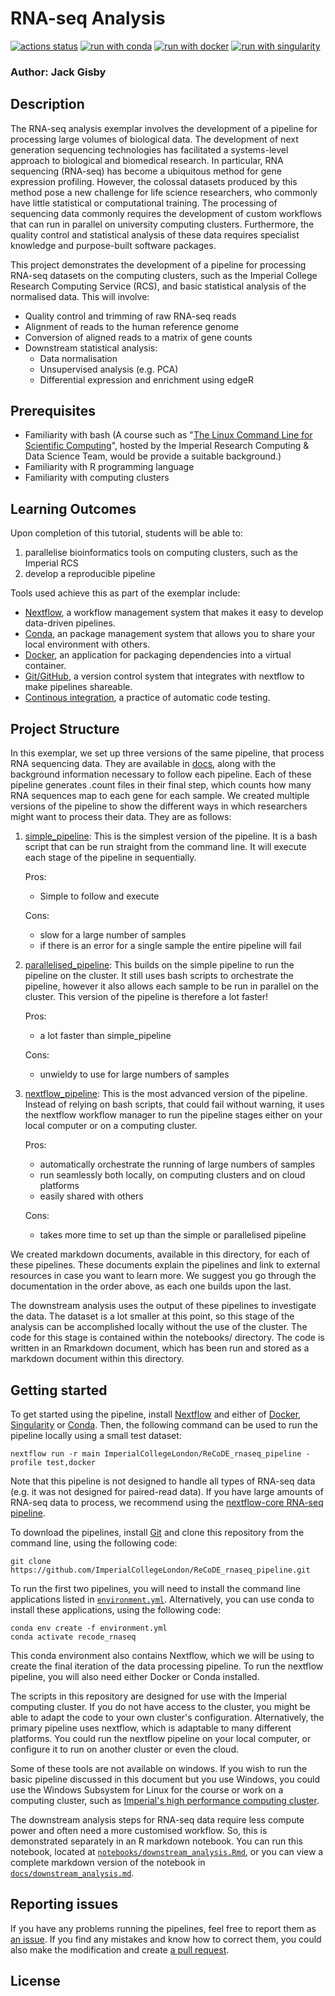 
RNA-seq Analysis
================

<!-- buttons -->
[![actions status](https://github.com/ImperialCollegeLondon/ReCoDE_rnaseq_pipeline/workflows/Pipeline%20CI/badge.svg)](https://github.com/ImperialCollegeLondon/ReCoDE_rnaseq_pipeline/actions)
[![run with conda](http://img.shields.io/badge/run%20with-conda-3EB049?logo=anaconda)](https://docs.conda.io/en/latest/)
[![run with docker](https://img.shields.io/badge/run%20with-docker-0db7ed?logo=docker)](https://www.docker.com/)
[![run with singularity](https://img.shields.io/badge/run%20with-singularity-1d355c.svg)](https://sylabs.io/docs/)

### Author: Jack Gisby

## Description

The RNA-seq analysis exemplar involves the development of a pipeline for processing large volumes of biological data. The development of next generation sequencing technologies has facilitated a systems-level approach to biological and biomedical research. In particular, RNA sequencing (RNA-seq) has become a ubiquitous method for gene expression profiling. However, the colossal datasets produced by this method pose a new challenge for life science researchers, who commonly have little statistical or computational training. The processing of sequencing data commonly requires the development of custom workflows that can run in parallel on university computing clusters. Furthermore, the quality control and statistical analysis of these data requires specialist knowledge and purpose-built software packages.

This project demonstrates the development of a pipeline for processing RNA-seq datasets on the computing clusters, such as the Imperial College Research Computing Service (RCS), and basic statistical analysis of the normalised data. This will involve: 

- Quality control and trimming of raw RNA-seq reads
- Alignment of reads to the human reference genome
- Conversion of aligned reads to a matrix of gene counts
- Downstream statistical analysis:
  - Data normalisation 
  - Unsupervised analysis (e.g. PCA)
  - Differential expression and enrichment using edgeR

## Prerequisites

- Familiarity with bash (A course such as "[The Linux Command Line for Scientific Computing](https://www.imperial.ac.uk/study/pg/graduate-school/students/doctoral/professional-development/research-computing-data-science/courses/linux-command-line-for-scientific-computing/)", hosted by the Imperial Research Computing & Data Science Team, would be provide a suitable background.)
- Familiarity with R programming language
- Familiarity with computing clusters 

## Learning Outcomes

Upon completion of this tutorial, students will be able to:

1. parallelise bioinformatics tools on computing clusters, such as the Imperial RCS
2. develop a reproducible pipeline

Tools used achieve this as part of the exemplar include:
- [Nextflow](https://www.nextflow.io/), a workflow management system that makes it easy to develop data-driven pipelines.
- [Conda](https://docs.conda.io/en/latest/), an package management system that allows you to share your local environment with others.
- [Docker](https://www.docker.com/), an application for packaging dependencies into a virtual container. 
- [Git/GitHub](https://github.com/ImperialCollegeLondon/ReCoDE_rnaseq_pipeline/), a version control system that integrates with nextflow to make pipelines shareable.
- [Continous integration](https://github.com/ImperialCollegeLondon/ReCoDE_rnaseq_pipeline/actions), a practice of automatic code testing.

## Project Structure

In this exemplar, we set up three versions of the same pipeline, that process RNA sequencing data. They are available in [docs](https://github.com/ImperialCollegeLondon/ReCoDE_rnaseq_pipeline/tree/main/docs/), along with the background information necessary to follow each pipeline. Each of these pipeline generates .count files in their final step, which counts how many RNA sequences map to each gene for each sample. We created multiple versions of the pipeline to show the different ways in which researchers might want to process their data. They are as follows:

1. [simple_pipeline](https://github.com/ImperialCollegeLondon/ReCoDE_rnaseq_pipeline/tree/main/docs/simple_local_pipeline.md): This is the simplest version of the pipeline. It is a bash script that can be run straight from the command line. It will execute each stage of the pipeline in sequentially. 

    Pros:

    * Simple to follow and execute

    Cons:

    * slow for a large number of samples
    * if there is an error for a single sample the entire pipeline will fail


2. [parallelised_pipeline](https://github.com/ImperialCollegeLondon/ReCoDE_rnaseq_pipeline/tree/main/docs/parallelised_pipeline.md): This builds on the simple pipeline to run the pipeline on the cluster. It still uses bash scripts to orchestrate the pipeline, however it also allows each sample to be run in parallel on the cluster. This version of the pipeline is therefore a lot faster!

    Pros:

    * a lot faster than simple_pipeline

    Cons:

    * unwieldy to use for large numbers of samples    


3. [nextflow_pipeline](https://github.com/ImperialCollegeLondon/ReCoDE_rnaseq_pipeline/tree/main/docs/nextflow_pipeline.md): This is the most advanced version of the pipeline. Instead of relying on bash scripts, that could fail without warning, it uses the nextflow workflow manager to run the pipeline stages either on your local computer or on a computing cluster. 

    Pros:

    * automatically orchestrate the running of large numbers of samples
    * run seamlessly both locally, on computing clusters and on cloud platforms
    * easily shared with others

    Cons:

    * takes more time to set up than the simple or parallelised pipeline 

We created markdown documents, available in this directory, for each of these pipelines. These documents explain the pipelines and link to external resources in case you want to learn more. We suggest you go through the documentation in the order above, as each one builds upon the last.

The downstream analysis uses the output of these pipelines to investigate the data. The dataset is a lot smaller at this point, so this stage of the analysis can be accomplished locally without the use of the cluster. The code for this stage is contained within the notebooks/ directory. The code is written in an Rmarkdown document, which has been run and stored as a markdown document within this directory. 

## Getting started

To get started using the pipeline, install [Nextflow](https://www.nextflow.io/docs/latest/getstarted.html) and either of [Docker](https://www.docker.com/), [Singularity](https://sylabs.io/docs) or [Conda](https://docs.conda.io/en/latest/). Then, the following command can be used to run the pipeline locally using a small test dataset:

```
nextflow run -r main ImperialCollegeLondon/ReCoDE_rnaseq_pipeline -profile test,docker
```

Note that this pipeline is not designed to handle all types of RNA-seq data (e.g. it was not designed for paired-read data). If you have large amounts of RNA-seq data to process, we recommend using the [nextflow-core RNA-seq pipeline](https://github.com/nf-core/rnaseq).

To download the pipelines, install [Git](https://github.com/git-guides/install-git) and clone this repository from the command line, using the following code:
```
git clone https://github.com/ImperialCollegeLondon/ReCoDE_rnaseq_pipeline.git
```

To run the first two pipelines, you will need to install the command line applications listed in [`environment.yml`](https://github.com/ImperialCollegeLondon/ReCoDE_rnaseq_pipeline/blob/main/environment.yml). Alternatively, you can use conda to install these applications, using the following code:
```
conda env create -f environment.yml
conda activate recode_rnaseq
```

This conda environment also contains Nextflow, which we will be using to create the final iteration of the data processing pipeline. To run the nextflow pipeline, you will also need either Docker or Conda installed. 

The scripts in this repository are designed for use with the Imperial computing cluster. If you do not have access to the cluster, you might be able to adapt the code to your own cluster's configuration. Alternatively, the primary pipeline uses nextflow, which is adaptable to many different platforms. You could run the nextflow pipeline on your local computer, or configure it to run on another cluster or even the cloud.

Some of these tools are not available on windows. If you wish to run the basic pipeline discussed in this document but you use Windows, you could use the Windows Subsystem for Linux for the course or work on a computing cluster, such as [Imperial's high performance computing cluster](https://www.imperial.ac.uk/admin-services/ict/self-service/research-support/rcs/support/getting-started/
). 

The downstream analysis steps for RNA-seq data require less compute power and often need a more customised workflow. So, this is demonstrated separately in an R markdown notebook. You can run this notebook, located at [`notebooks/downstream_analysis.Rmd`](https://github.com/ImperialCollegeLondon/ReCoDE_rnaseq_pipeline/tree/main/notebooks/downstream_analysis.Rmd), or you can view a complete markdown version of the notebook in [`docs/downstream_analysis.md`](https://github.com/ImperialCollegeLondon/ReCoDE_rnaseq_pipeline/tree/main/docs/downstream_analysis.md). 

## Reporting issues

If you have any problems running the pipelines, feel free to report them as [an issue](https://github.com/ImperialCollegeLondon/ReCoDE_rnaseq_pipeline/issues). If you find any mistakes and know how to correct them, you could also make the modification and create [a pull request](https://github.com/ImperialCollegeLondon/ReCoDE_rnaseq_pipeline/pulls).

## License

